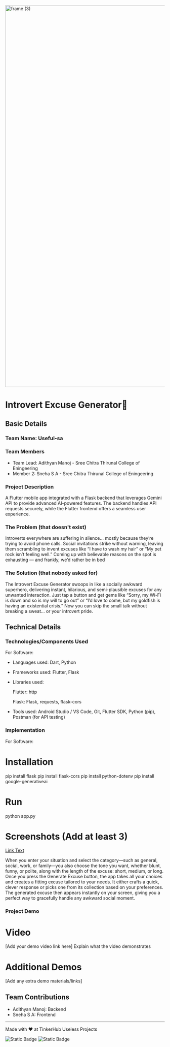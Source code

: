 <img width="3188" height="1202" alt="frame (3)" src="https://github.com/user-attachments/assets/517ad8e9-ad22-457d-9538-a9e62d137cd7" />


# Introvert Excuse Generator🎯


## Basic Details
### Team Name: Useful-sa


### Team Members
- Team Lead: Adithyan Manoj - Sree Chitra Thirunal College of Eningeering
- Member 2: Sneha S A - Sree Chitra Thirunal College of Eningeering


### Project Description
A Flutter mobile app integrated with a Flask backend that leverages Gemini API to provide advanced AI-powered features. The backend handles API requests securely, while the Flutter frontend offers a seamless user experience.

### The Problem (that doesn't exist)
Introverts everywhere are suffering in silence… mostly because they’re trying to avoid phone calls. Social invitations strike without warning, leaving them scrambling to invent excuses like “I have to wash my hair” or “My pet rock isn’t feeling well.” Coming up with believable reasons on the spot is exhausting — and frankly, we’d rather be in bed

### The Solution (that nobody asked for)
The Introvert Excuse Generator swoops in like a socially awkward superhero, delivering instant, hilarious, and semi-plausible excuses for any unwanted interaction. Just tap a button and get gems like “Sorry, my Wi-Fi is down and so is my will to go out” or “I’d love to come, but my goldfish is having an existential crisis.” Now you can skip the small talk without breaking a sweat… or your introvert pride.

## Technical Details
### Technologies/Components Used
For Software:

- Languages used: Dart, Python

- Frameworks used: Flutter, Flask

- Libraries used:

   Flutter:  http

   Flask: Flask, requests, flask-cors

- Tools used: Android Studio / VS Code, Git, Flutter SDK, Python (pip), Postman (for API testing)





### Implementation
For Software:
# Installation
pip install flask
pip install flask-cors
pip install python-dotenv
pip install google-generativeai
# Run
python app.py 



# Screenshots (Add at least 3)

[Link Text](https://drive.google.com/drive/folders/1eVvTsgY1_OzFzdtN29geOIe7GS3P9qHn)

When you enter your situation and select the category—such as general, social, work, or family—you also choose the tone you want, whether blunt, funny, or polite, along with the length of the excuse: short, medium, or long. Once you press the Generate Excuse button, the app takes all your choices and creates a fitting excuse tailored to your needs. It either crafts a quick, clever response or picks one from its collection based on your preferences. The generated excuse then appears instantly on your screen, giving you a perfect way to gracefully handle any awkward social moment.








### Project Demo
# Video
[Add your demo video link here]
Explain what the video demonstrates

# Additional Demos
[Add any extra demo materials/links]

## Team Contributions
- Adithyan Manoj: Backend
- Sneha S A: Frontend


---
Made with ❤ at TinkerHub Useless Projects 

![Static Badge](https://img.shields.io/badge/TinkerHub-24?color=%23000000&link=https%3A%2F%2Fwww.tinkerhub.org%2F)
![Static Badge](https://img.shields.io/badge/UselessProjects--25-25?link=https%3A%2F%2Fwww.tinkerhub.org%2Fevents%2FQ2Q1TQKX6Q%2FUseless%2520Projects)
